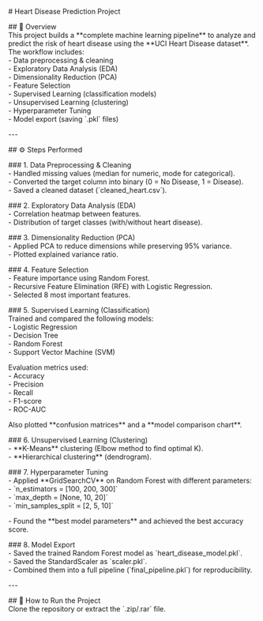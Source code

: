 \# Heart Disease Prediction Project 

\#\# 📌 Overview  
This project builds a \*\*complete machine learning pipeline\*\* to analyze and predict the risk of heart disease using the \*\*UCI Heart Disease dataset\*\*.    
The workflow includes:  
\- Data preprocessing & cleaning  
\- Exploratory Data Analysis (EDA)  
\- Dimensionality Reduction (PCA)  
\- Feature Selection  
\- Supervised Learning (classification models)  
\- Unsupervised Learning (clustering)  
\- Hyperparameter Tuning  
\- Model export (saving \`.pkl\` files)

\---

\#\# ⚙️ Steps Performed

\#\#\# 1\. Data Preprocessing & Cleaning  
\- Handled missing values (median for numeric, mode for categorical).  
\- Converted the target column into binary (0 \= No Disease, 1 \= Disease).  
\- Saved a cleaned dataset (\`cleaned\_heart.csv\`).

\#\#\# 2\. Exploratory Data Analysis (EDA)  
\- Correlation heatmap between features.  
\- Distribution of target classes (with/without heart disease).

\#\#\# 3\. Dimensionality Reduction (PCA)  
\- Applied PCA to reduce dimensions while preserving 95% variance.  
\- Plotted explained variance ratio.

\#\#\# 4\. Feature Selection  
\- Feature importance using Random Forest.  
\- Recursive Feature Elimination (RFE) with Logistic Regression.  
\- Selected 8 most important features.

\#\#\# 5\. Supervised Learning (Classification)  
Trained and compared the following models:  
\- Logistic Regression    
\- Decision Tree    
\- Random Forest    
\- Support Vector Machine (SVM)  

Evaluation metrics used:  
\- Accuracy    
\- Precision    
\- Recall    
\- F1-score    
\- ROC-AUC  

Also plotted \*\*confusion matrices\*\* and a \*\*model comparison chart\*\*.

\#\#\# 6\. Unsupervised Learning (Clustering)  
\- \*\*K-Means\*\* clustering (Elbow method to find optimal K).    
\- \*\*Hierarchical clustering\*\* (dendrogram).  

\#\#\# 7\. Hyperparameter Tuning  
\- Applied \*\*GridSearchCV\*\* on Random Forest with different parameters:  
  \- \`n\_estimators \= \[100, 200, 300\]\`  
  \- \`max\_depth \= \[None, 10, 20\]\`  
  \- \`min\_samples\_split \= \[2, 5, 10\]\`

\- Found the \*\*best model parameters\*\* and achieved the best accuracy score.

\#\#\# 8\. Model Export  
\- Saved the trained Random Forest model as \`heart\_disease\_model.pkl\`.  
\- Saved the StandardScaler as \`scaler.pkl\`.  
\- Combined them into a full pipeline (\`final\_pipeline.pkl\`) for reproducibility.

\---

\#\# 🚀 How to Run the Project  
Clone the repository or extract the \`.zip/.rar\` file.


